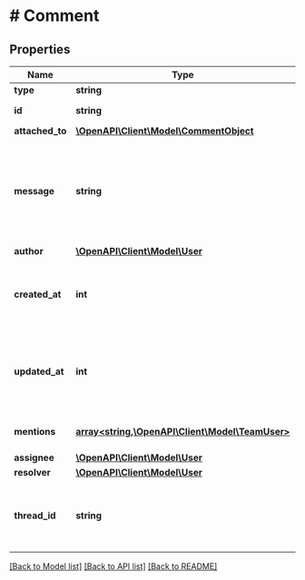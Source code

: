 # # Comment

## Properties

Name | Type | Description | Notes
------------ | ------------- | ------------- | -------------
**type** | **string** |  |
**id** | **string** | The ID of the comment. |
**attached_to** | [**\OpenAPI\Client\Model\CommentObject**](CommentObject.md) |  | [optional]
**message** | **string** | The comment message. This is the comment body shown in the Canva UI. User mentions are shown here in the format &#x60;[user_id:team_id]&#x60;. |
**author** | [**\OpenAPI\Client\Model\User**](User.md) |  |
**created_at** | **int** | When the comment or reply was created, as a Unix timestamp (in seconds since the Unix Epoch). | [optional]
**updated_at** | **int** | When the comment or reply was last updated, as a Unix timestamp (in seconds since the Unix Epoch). | [optional]
**mentions** | [**array<string,\OpenAPI\Client\Model\TeamUser>**](TeamUser.md) | The Canva users mentioned in the comment. |
**assignee** | [**\OpenAPI\Client\Model\User**](User.md) |  | [optional]
**resolver** | [**\OpenAPI\Client\Model\User**](User.md) |  | [optional]
**thread_id** | **string** | The ID of the comment thread this reply is in. This ID is the same as the &#x60;id&#x60; of the parent comment. |

[[Back to Model list]](../../README.md#models) [[Back to API list]](../../README.md#endpoints) [[Back to README]](../../README.md)
